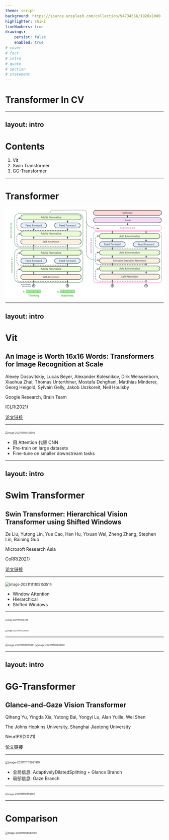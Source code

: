 ```yaml
---
theme: seriph
background: https://source.unsplash.com/collection/94734566/1920x1080
highlighter: shiki
lineNumbers: true
drawings:
    persist: false
    enabled: true
# cover
# fact
# intro
# quote
# section
# statement
---
```


# Transformer In CV

---
layout: intro
---

# Contents

1. Vit
2. Swin Transformer
3. GG-Transformer

---

# Transformer

<img src="https://github.com/shenduldh/ML_learning/raw/main/NLP/NLP.assets/transformer_resideual_layer_norm_3.png" alt="img" style="zoom: 50%;" />

<style>
img{
  margin: 0 auto;
}
</style>

---
layout: intro
---
# Vit

## An Image is Worth 16x16 Words: Transformers for Image Recognition at Scale

Alexey Dosovitskiy, Lucas Beyer, Alexander Kolesnikov, Dirk Weissenborn, Xiaohua Zhai, Thomas Unterthiner, Mostafa Dehghani, Matthias Minderer, Georg Heigold, Sylvain Gelly, Jakob Uszkoreit, Neil Houlsby 

Google Research, Brain Team

ICLR(2021)

<a target="_blank" href="https://arxiv.org/pdf/2010.11929.pdf">论文链接</a>

---

<img src="/image-20211111104513302.png" alt="image-20211111104513302" style="zoom: 50%;" />

* 用 Attention 代替 CNN
* Pre-train on large datasets
* Fine-tune on smaller downstream tasks

<style>
img{
  margin: 0 auto;
}
</style>

---
layout: intro
---

# Swim Transformer

## Swin Transformer: Hierarchical Vision Transformer using Shifted Windows

Ze Liu, Yutong Lin, Yue Cao, Han Hu, Yixuan Wei, Zheng Zhang, Stephen Lin, Baining Guo

Microsoft Research Asia

CoRR(2021)

<a target="_blank" href="https://arxiv.org/pdf/2103.14030.pdf">论文链接</a>

---

<img src="/image-20211111105153514.png" alt="image-20211111105153514" style="zoom:80%;" />

* Window Attention
* Hierarchical
* Shifted Windows

<style>
img{
  margin: 0 auto;
  margin-top: 50px;
}
</style>

---

<img src="/image-20211111111304155.png" alt="image-20211111111304155" style="zoom: 40%;" />
<br/><br/>
<img src="/image-20211111111329850.png" alt="image-20211111111329850" style="zoom: 40%;" />

<style>
img{
  margin: 0 auto;
}
</style>

---


<img src="/image-20211111110759961.png" alt="image-20211111110759961" style="zoom:50%;" />
<img src="/image-20211111110956981.png" alt="image-20211111110956981" style="zoom:50%;" />


<style>
img{
  margin: 0 auto;
}
</style>

---
layout: intro
---

# GG-Transformer

## Glance-and-Gaze Vision Transformer

Qihang Yu, Yingda Xia, Yutong Bai, Yongyi Lu, Alan Yuille, Wei Shen

The Johns Hopkins University, Shanghai Jiaotong University

NeurIPS(2021)

<a target="_blank" href="https://arxiv.org/pdf/2106.02277.pdf">论文链接</a>

---

<img src="/image-20211111112921919.png" alt="image-20211111112921919" style="zoom: 60%;" />

* 全局信息: AdaptivelyDilatedSplitting + Glance Branch
* 局部信息: Gaze Branch

<style>
img{
  margin: 0 auto;
}
</style>

---

<img src="/image-20211111112859682.png" alt="image-20211111112859682" style="zoom:50%;" />

<style>
img{
  margin: 0 auto;
  margin-top: 200px;
}
</style>
---

# Comparison

<img src="/image-20211111114047039.png" alt="image-20211111114047039" style="zoom:53%;" />

<style>
img{
  margin: 0 auto;
}
</style>
